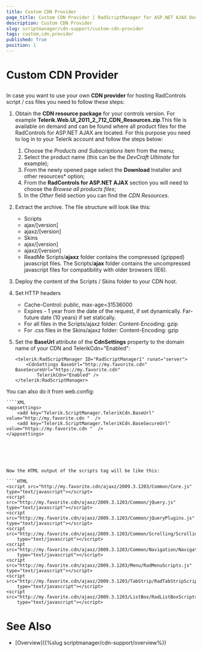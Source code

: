 ```yaml
---
title: Custom CDN Provider
page_title: Custom CDN Provider | RadScriptManager for ASP.NET AJAX Documentation
description: Custom CDN Provider
slug: scriptmanager/cdn-support/custom-cdn-provider
tags: custom,cdn,provider
published: True
position: 1
---
```


# Custom CDN Provider



## 

In case you want to use your own **CDN provider** for hosting RadControls script / css files you need to follow these steps:

1. Obtain the **CDN resource package** for your controls version. For example **Telerik.Web.UI_2011_2_712_CDN_Resources.zip**.This file is available on demand and can be found where all product files for the RadControls for ASP.NET AJAX are located.
For this purpose you need to log in to your Telerik account and follow the steps below:
	1. Choose the *Products and Subscriptions* item from the menu;
	1. Select the product name (this can be the *DevCraft Ultimate* for example);
	1. From the newly opened page select the **Download** Installer and other resources* option;
	1. From the **RadControls for ASP.NET AJAX** section you will need to choose the *Browse all products files*;
	1. In the *Other* field section you can find the *CDN Resources*.

2. Extract the archive. The file structure will look like this:
	* Scripts
	* ajax/[version]
	* ajaxz/[version]
	* Skins
	* ajax/[version]
	* ajaxz/[version]
	* ReadMe
	Scripts/**ajaxz** folder contains the compressed (gzipped) javascript files. The Scripts/**ajax** folder contains the uncompressed javascript files for compatibility with older browsers (IE6).

3. Deploy the content of the Scripts / Skins folder to your CDN host.

4. Set HTTP headers
	* Cache-Control: public, max-age=31536000
	* Expires - 1 year from the date of the request, if set dynamically. Far-future date (10 years) if set statically.
	* For all files in the Scripts/ajaxz folder: Content-Encoding: gzip
	* For .css files in the Skins/ajaxz folder: Content-Encoding: gzip

5. Set the **BaseUrl** attribute of the **CdnSettings** property to the domain name of your CDN and TelerikCdn="Enabled":

	````ASPNET
	<telerik:RadScriptManager ID="RadScriptManager1" runat="server">
		<CdnSettings BaseUrl="http://my.favorite.cdn" BaseSecureUrl="https://my.favorite.cdn"
			TelerikCdn="Enabled" />
	</telerik:RadScriptManager>
	````

You can also do it from web.config:

	````XML
	<appsettings>  
		<add key="Telerik.ScriptManager.TelerikCdn.BaseUrl" value="http://my.favorite.cdn "  />   
		<add key="Telerik.ScriptManager.TelerikCdn.BaseSecureUrl" value="https://my.favorite.cdn "  />
	</appsettings>
````





Now the HTML output of the scripts tag will be like this:

````HTML
<script src="http://my.favorite.cdn/ajaxz/2009.3.1203/Common/Core.js" type="text/javascript"></script>
<script src="http://my.favorite.cdn/ajaxz/2009.3.1203/Common/jQuery.js" type="text/javascript"></script>
<script src="http://my.favorite.cdn/ajaxz/2009.3.1203/Common/jQueryPlugins.js" type="text/javascript"></script>
<script src="http://my.favorite.cdn/ajaxz/2009.3.1203/Common/Scrolling/ScrollingScripts.js"
	type="text/javascript"></script>
<script src="http://my.favorite.cdn/ajaxz/2009.3.1203/Common/Navigation/NavigationScripts.js"
	type="text/javascript"></script>
<script src="http://my.favorite.cdn/ajaxz/2009.3.1203/Menu/RadMenuScripts.js" type="text/javascript"></script>
<script src="http://my.favorite.cdn/ajaxz/2009.3.1203/TabStrip/RadTabStripScripts.js"
	type="text/javascript"></script>
<script src="http://my.favorite.cdn/ajaxz/2009.3.1203/ListBox/RadListBoxScripts.js"
	type="text/javascript"></script>
````



# See Also

 * [Overview]({%slug scriptmanager/cdn-support/overview%})
